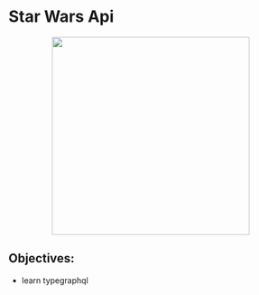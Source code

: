 # Star Wars Api

<p align="center">
<img src="https://user-images.githubusercontent.com/76003107/136379110-11e8b117-45cc-46f0-b9ce-992ff31158a8.png" width="350px" />
</p>


## Objectives: 

- learn typegraphql


